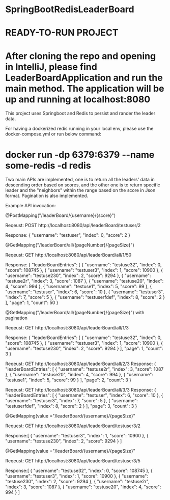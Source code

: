 # SpringBootRedisLeaderBoard
# READY-TO-RUN PROJECT


# After cloning the repo and opening in IntelliJ, please find LeaderBoardApplication and run the main method. The application will be up and running at localhost:8080

This project uses Springboot and Redis to persist and rander the leader data.

For having a dockerized redis running in your local env, please use the docker-compose.yml or run below command:

# docker run -dp 6379:6379 --name some-redis -d redis 


Two main APIs are implemented, one is to return all the leaders' data in descending order based on scores, and the other one is to return specific leader and the "neighbors" within the range based on the score in Json format. 
Pagination is also implemented.

Example API invocation:

@PostMapping("/leaderBoard/{username}/{score}")

Reqeust: POST http://localhost:8080/api/leaderBoard/testuser/2

Response: {
    "username": "testuser",
    "index": 0,
    "score": 2
}




@GetMapping("/leaderBoard/all/{pageNumber}/{pageSize}")

Reqeust: GET http://localhost:8080/api/leaderBoard/all/1/50

Response:
{
"leaderBoardEntries": [
{
"username": "testuse32",
"index": 0,
"score": 108745
},
{
"username": "testuser3",
"index": 1,
"score": 10900
},
{
"username": "testuse230",
"index": 2,
"score": 9294
},
{
"username": "testuse2r",
"index": 3,
"score": 1087
},
{
"username": "testuse20",
"index": 4,
"score": 994
},
{
"username": "testuse1",
"index": 5,
"score": 99
},
{
"username": "testuser",
"index": 6,
"score": 10
},
{
"username": "testuser3",
"index": 7,
"score": 5
},
{
"username": "testuserfdef",
"index": 8,
"score": 2
}
],
"page": 1,
"count": 50
}


@GetMapping("/leaderBoard/all/{pageNumber}/{pageSize}") with pagination

Reqeust: GET http://localhost:8080/api/leaderBoard/all/1/3

Response:
{
"leaderBoardEntries": [
{
"username": "testuse32",
"index": 0,
"score": 108745
},
{
"username": "testuser3",
"index": 1,
"score": 10900
},
{
"username": "testuse230",
"index": 2,
"score": 9294
}
],
"page": 1,
"count": 3
}



Reqeust: GET http://localhost:8080/api/leaderBoard/all/2/3
Response:
{
"leaderBoardEntries": [
{
"username": "testuse2r",
"index": 3,
"score": 1087
},
{
"username": "testuse20",
"index": 4,
"score": 994
},
{
"username": "testuse1",
"index": 5,
"score": 99
}
],
"page": 2,
"count": 3
}


Reqeust: GET http://localhost:8080/api/leaderBoard/all/3/3
Response:
{
"leaderBoardEntries": [
{
"username": "testuser",
"index": 6,
"score": 10
},
{
"username": "testuser3",
"index": 7,
"score": 5
},
{
"username": "testuserfdef",
"index": 8,
"score": 2
}
],
"page": 3,
"count": 3
}


 @GetMapping(value ="/leaderBoard/{username}/{pageSize}"

Request: GET http://localhost:8080/api/leaderBoard/testuser3/2

Response:[
    {
        "username": "testuser3",
        "index": 1,
        "score": 10900
    },
    {
        "username": "testuse230",
        "index": 2,
        "score": 9294
    }
]




 @GetMapping(value ="/leaderBoard/{username}/{pageSize}"

Reqeust: GET http://localhost:8080/api/leaderBoard/testuser3/5

Response:[
    {
        "username": "testuse32",
        "index": 0,
        "score": 108745
    },
    {
        "username": "testuser3",
        "index": 1,
        "score": 10900
    },
    {
        "username": "testuse230",
        "index": 2,
        "score": 9294
    },
    {
        "username": "testuse2r",
        "index": 3,
        "score": 1087
    },
    {
        "username": "testuse20",
        "index": 4,
        "score": 994
    }
]


